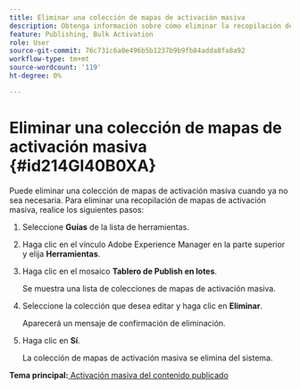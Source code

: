 ```yaml
---
title: Eliminar una colección de mapas de activación masiva
description: Obtenga información sobre cómo eliminar la recopilación de mapas de activación masiva en AEM Guides.
feature: Publishing, Bulk Activation
role: User
source-git-commit: 76c731c6a0e496b5b1237b9b9fb84adda8fa8a92
workflow-type: tm+mt
source-wordcount: '119'
ht-degree: 0%

---
```


# Eliminar una colección de mapas de activación masiva {#id214GI40B0XA}

Puede eliminar una colección de mapas de activación masiva cuando ya no sea necesaria. Para eliminar una recopilación de mapas de activación masiva, realice los siguientes pasos:

1. Seleccione **Guías** de la lista de herramientas.

1. Haga clic en el vínculo Adobe Experience Manager en la parte superior y elija **Herramientas**.

1. Haga clic en el mosaico **Tablero de Publish en lotes**.

   Se muestra una lista de colecciones de mapas de activación masiva.

1. Seleccione la colección que desea editar y haga clic en **Eliminar**.

   Aparecerá un mensaje de confirmación de eliminación.

1. Haga clic en **Sí**.

   La colección de mapas de activación masiva se elimina del sistema.


**Tema principal:**[ Activación masiva del contenido publicado](conf-bulk-activation.md)
